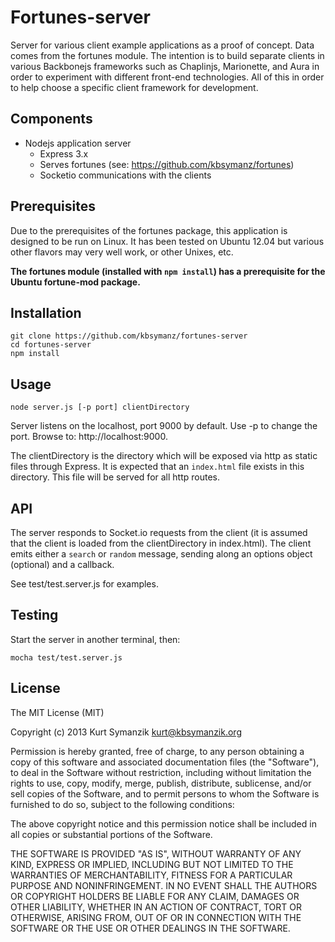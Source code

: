 # Fortunes-server

Server for various client example applications as a proof of concept. Data comes from the fortunes module. The intention is to build separate clients in various Backbonejs frameworks such as Chaplinjs, Marionette, and Aura in order to experiment with different front-end technologies. All of this in order to help choose a specific client framework for development.

## Components

- Nodejs application server
    - Express 3.x
    - Serves fortunes (see: https://github.com/kbsymanz/fortunes)
    - Socketio communications with the clients

## Prerequisites

Due to the prerequisites of the fortunes package, this application is designed to be run on Linux. It has been tested on Ubuntu 12.04 but various other flavors may very well work, or other Unixes, etc.

__The fortunes module (installed with ```npm install```) has a prerequisite for the Ubuntu fortune-mod package.__

## Installation

    git clone https://github.com/kbsymanz/fortunes-server
    cd fortunes-server
    npm install

## Usage

    node server.js [-p port] clientDirectory

Server listens on the localhost, port 9000 by default. Use -p to change the port. Browse to: http://localhost:9000.

The clientDirectory is the directory which will be exposed via http as static files through Express. It is expected that an ```index.html``` file exists in this directory. This file will be served for all http routes.

## API

The server responds to Socket.io requests from the client (it is assumed that the client is loaded from the clientDirectory in index.html). The client emits either a ```search``` or ```random``` message, sending along an options object (optional) and a callback.

See test/test.server.js for examples.

## Testing

Start the server in another terminal, then:

    mocha test/test.server.js


## License

The MIT License (MIT)

Copyright (c) 2013 Kurt Symanzik <kurt@kbsymanzik.org>

Permission is hereby granted, free of charge, to any person obtaining a copy
of this software and associated documentation files (the "Software"), to deal
in the Software without restriction, including without limitation the rights
to use, copy, modify, merge, publish, distribute, sublicense, and/or sell
copies of the Software, and to permit persons to whom the Software is
furnished to do so, subject to the following conditions:

The above copyright notice and this permission notice shall be included in
all copies or substantial portions of the Software.

THE SOFTWARE IS PROVIDED "AS IS", WITHOUT WARRANTY OF ANY KIND, EXPRESS OR
IMPLIED, INCLUDING BUT NOT LIMITED TO THE WARRANTIES OF MERCHANTABILITY,
FITNESS FOR A PARTICULAR PURPOSE AND NONINFRINGEMENT. IN NO EVENT SHALL THE
AUTHORS OR COPYRIGHT HOLDERS BE LIABLE FOR ANY CLAIM, DAMAGES OR OTHER
LIABILITY, WHETHER IN AN ACTION OF CONTRACT, TORT OR OTHERWISE, ARISING FROM,
OUT OF OR IN CONNECTION WITH THE SOFTWARE OR THE USE OR OTHER DEALINGS IN
THE SOFTWARE.


